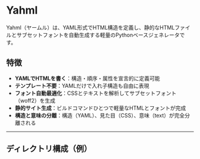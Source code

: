 # Yahml

Yahml（ヤームル）は、YAML形式でHTML構造を定義し、静的なHTMLファイルとサブセットフォントを自動生成する軽量のPythonベースジェネレータです。

## 特徴

- **YAMLでHTMLを書く**：構造・順序・属性を宣言的に定義可能
- **テンプレート不要**：YAMLだけで入れ子構造も自由に表現
- **フォント自動最適化**：CSSとテキストを解析してサブセットフォント（woff2）を生成
- **静的サイト生成**：ビルドコマンドひとつで軽量なHTMLとフォントが完成
- **構造と意味の分離**：構造（YAML）、見た目（CSS）、意味（text）が完全分離される

---

## ディレクトリ構成（例）

